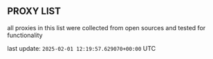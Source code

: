 ## PROXY LIST

all proxies in this list were collected from open sources and tested for functionality

last update: `2025-02-01 12:19:57.629070+00:00` UTC